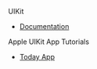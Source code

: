 UIKit

* [Documentation](https://developer.apple.com/documentation/uikit)

Apple UIKit App Tutorials

* [Today App](https://developer.apple.com/tutorials/app-dev-training/getting-started-with-today/)
